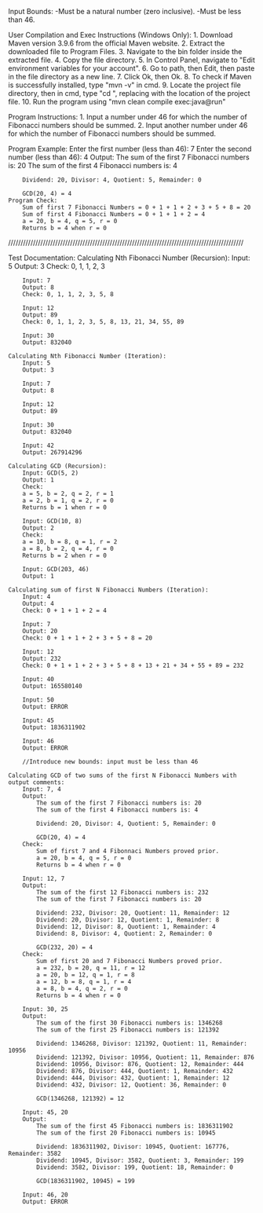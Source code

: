 Input Bounds:
    -Must be a natural number (zero inclusive).
    -Must be less than 46.

User Compilation and Exec Instructions (Windows Only):
    1. Download Maven version 3.9.6 from the official Maven website.
    2. Extract the downloaded file to Program Files.
    3. Navigate to the bin folder inside the extracted file.
    4. Copy the file directory.
    5. In Control Panel, navigate to "Edit environment variables for your account".
    6. Go to path, then Edit, then paste in the file directory as a new line.
    7. Click Ok, then Ok.
    8. To check if Maven is successfully installed, type "mvn -v" in cmd.
    9. Locate the project file directory, then in cmd, type "cd <directory>", replacing <directory> with the location of the project file.
    10. Run the program using "mvn clean compile exec:java@run"

Program Instructions:
    1. Input a number under 46 for which the number of Fibonacci numbers should be summed.
    2. Input another number under 46 for which the number of Fibonacci numbers should be summed.

Program Example:
    Enter the first number (less than 46): 7
    Enter the second number (less than 46): 4
    Output:
        The sum of the first 7 Fibonacci numbers is: 20
        The sum of the first 4 Fibonacci numbers is: 4

        Dividend: 20, Divisor: 4, Quotient: 5, Remainder: 0

        GCD(20, 4) = 4
    Program Check:
        Sum of first 7 Fibonacci Numbers = 0 + 1 + 1 + 2 + 3 + 5 + 8 = 20
        Sum of first 4 Fibonacci Numbers = 0 + 1 + 1 + 2 = 4
        a = 20, b = 4, q = 5, r = 0
        Returns b = 4 when r = 0

///////////////////////////////////////////////////////////////////////////////////////////////

Test Documentation:
    Calculating Nth Fibonacci Number (Recursion):
        Input: 5
        Output: 3
        Check: 0, 1, 1, 2, 3

        Input: 7
        Output: 8
        Check: 0, 1, 1, 2, 3, 5, 8

        Input: 12
        Output: 89
        Check: 0, 1, 1, 2, 3, 5, 8, 13, 21, 34, 55, 89

        Input: 30
        Output: 832040

    Calculating Nth Fibonacci Number (Iteration):
        Input: 5
        Output: 3
    
        Input: 7
        Output: 8
        
        Input: 12
        Output: 89

        Input: 30
        Output: 832040

        Input: 42
        Output: 267914296

    Calculating GCD (Recursion):
        Input: GCD(5, 2)
        Output: 1
        Check:
        a = 5, b = 2, q = 2, r = 1
        a = 2, b = 1, q = 2, r = 0
        Returns b = 1 when r = 0

        Input: GCD(10, 8)
        Output: 2
        Check:
        a = 10, b = 8, q = 1, r = 2
        a = 8, b = 2, q = 4, r = 0
        Returns b = 2 when r = 0

        Input: GCD(203, 46)
        Output: 1

    Calculating sum of first N Fibonacci Numbers (Iteration):
        Input: 4
        Output: 4
        Check: 0 + 1 + 1 + 2 = 4

        Input: 7
        Output: 20
        Check: 0 + 1 + 1 + 2 + 3 + 5 + 8 = 20

        Input: 12
        Output: 232
        Check: 0 + 1 + 1 + 2 + 3 + 5 + 8 + 13 + 21 + 34 + 55 + 89 = 232

        Input: 40
        Output: 165580140

        Input: 50
        Output: ERROR

        Input: 45
        Output: 1836311902

        Input: 46
        Output: ERROR

        //Introduce new bounds: input must be less than 46

    Calculating GCD of two sums of the first N Fibonacci Numbers with output comments:
        Input: 7, 4
        Output:
            The sum of the first 7 Fibonacci numbers is: 20
            The sum of the first 4 Fibonacci numbers is: 4

            Dividend: 20, Divisor: 4, Quotient: 5, Remainder: 0

            GCD(20, 4) = 4
        Check:
            Sum of first 7 and 4 Fibonnaci Numbers proved prior.
            a = 20, b = 4, q = 5, r = 0
            Returns b = 4 when r = 0

        Input: 12, 7
        Output:
            The sum of the first 12 Fibonacci numbers is: 232
            The sum of the first 7 Fibonacci numbers is: 20

            Dividend: 232, Divisor: 20, Quotient: 11, Remainder: 12
            Dividend: 20, Divisor: 12, Quotient: 1, Remainder: 8
            Dividend: 12, Divisor: 8, Quotient: 1, Remainder: 4
            Dividend: 8, Divisor: 4, Quotient: 2, Remainder: 0

            GCD(232, 20) = 4
        Check:
            Sum of first 20 and 7 Fibonacci Numbers proved prior.
            a = 232, b = 20, q = 11, r = 12
            a = 20, b = 12, q = 1, r = 8
            a = 12, b = 8, q = 1, r = 4
            a = 8, b = 4, q = 2, r = 0
            Returns b = 4 when r = 0

        Input: 30, 25
        Output:
            The sum of the first 30 Fibonacci numbers is: 1346268
            The sum of the first 25 Fibonacci numbers is: 121392

            Dividend: 1346268, Divisor: 121392, Quotient: 11, Remainder: 10956
            Dividend: 121392, Divisor: 10956, Quotient: 11, Remainder: 876
            Dividend: 10956, Divisor: 876, Quotient: 12, Remainder: 444
            Dividend: 876, Divisor: 444, Quotient: 1, Remainder: 432
            Dividend: 444, Divisor: 432, Quotient: 1, Remainder: 12
            Dividend: 432, Divisor: 12, Quotient: 36, Remainder: 0

            GCD(1346268, 121392) = 12

        Input: 45, 20
        Output:
            The sum of the first 45 Fibonacci numbers is: 1836311902
            The sum of the first 20 Fibonacci numbers is: 10945

            Dividend: 1836311902, Divisor: 10945, Quotient: 167776, Remainder: 3582
            Dividend: 10945, Divisor: 3582, Quotient: 3, Remainder: 199
            Dividend: 3582, Divisor: 199, Quotient: 18, Remainder: 0

            GCD(1836311902, 10945) = 199

        Input: 46, 20
        Output: ERROR